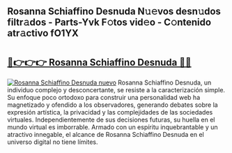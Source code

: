 ## Rosanna Schiaffino Desnuda N𝚞𝚎vos desn𝚞dos filtr𝚊dos - Parts-Yvk F𝚘tos vid𝚎o - C𝚘ntenido atr𝚊ctivo fO1YX

# <h2><a href="http://mbavlui.tromn.icu/?c=Rosanna+Schiaffino+Desnuda">🔗👉👉👉 Rosanna Schiaffino Desnuda 🔗🔗</a></h2>

[![Rosanna Schiaffino Desnuda nuevo](https://i.imgur.com/pEAQMta.gif)](http://mbavlui.tromn.icu/?c=Rosanna+Schiaffino+Desnuda)
Rosanna Schiaffino Desnuda, un individuo complejo y desconcertante, se resiste a la caracterización simple. Su enfoque poco ortodoxo para construir una personalidad web ha magnetizado y ofendido a los observadores, generando debates sobre la expresión artística, la privacidad y las complejidades de las sociedades virtuales. Independientemente de sus decisiones futuras, su huella en el mundo virtual es imborrable. Armado con un espíritu inquebrantable y un atractivo innegable, el alcance de Rosanna Schiaffino Desnuda en el universo digital no tiene límites.
